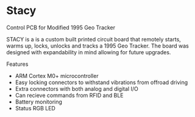 # Stacy
Control PCB for Modified 1995 Geo Tracker 

STACY is a is a custom built printed circuit board that remotely starts, warms up, locks, unlocks and 
tracks a 1995 Geo Tracker. The board was designed with expandability in mind allowing for future upgrades.

Features
- ARM Cortex M0+ microcontroller
- Easy locking connectors to withstand vibrations from offroad driving
- Extra connectors with both analog and digital I/O
- Can recieve commands from RFID and BLE
- Battery monitoring 
- Status RGB LED
